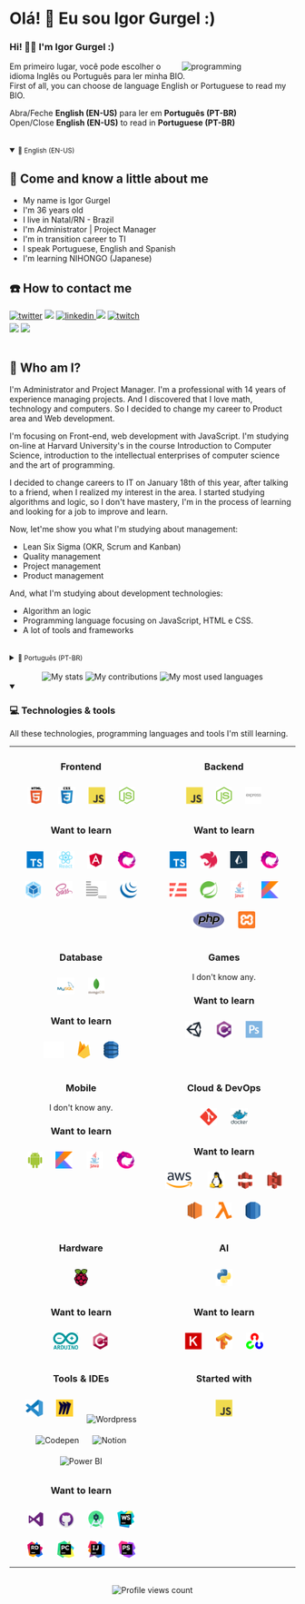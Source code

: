 # **Olá! 👋 Eu sou Igor Gurgel :)**
### Hi! 👋🏻 I'm Igor Gurgel :) <br>
<img align="right" alt="programming" width="200" style="max witdh:100%;" src="https://media2.giphy.com/media/bGgsc5mWoryfgKBx1u/200w.gif?cid=6c09b9529we9o1l9mduziljxbbecr6b9w35lnrt4j6blkedm&rid=200w.gif&ct=g">

<!-- BIO:START -->
Em primeiro lugar, você pode escolher o idioma Inglês ou Português para ler minha BIO.<br>
First of all, you can choose de language English or Portuguese to read my BIO.
<br>

Abra/Feche **English (EN-US)** para ler em **Português (PT-BR)** <br>
Open/Close **English (EN-US)** to read in **Portuguese (PT-BR)**

<br>
<details open>
<summary><small>🔔 English (EN-US)</small></summary></a>

## **👨 Come and know a little about me**

- My name is Igor Gurgel
- I'm 36 years old
- I live in Natal/RN - Brazil 
- I'm Administrator | Project Manager 
- I'm in transition career to TI
- I speak Portuguese, English and Spanish 
- I'm learning NIHONGO (Japanese) 

## **☎️ How to contact me**
<div> 
  <a href="https://twitter.com/igor910" target="_blank"><img src=https://img.shields.io/badge/twitter-%2300acee.svg?&style=for-the-badge&logo=twitter&logoColor=white alt=twitter style="margin-bottom: 5px;" /></a>
  <a href="https://instagram.com/igorbarretogurgel" target="_blank"><img src="https://img.shields.io/badge/-Instagram-%23E4405F?style=for-the-badge&logo=instagram&logoColor=white" target="_blank"></a>
  <a href="https://www.linkedin.com/in/igor-barreto-gurgel/" target="_blank"><img src=https://img.shields.io/badge/linkedin-%231E77B5.svg?&style=for-the-badge&logo=linkedin&logoColor=white alt=linkedin style="margin-bottom: 5px;" />
  <a href = "mailto:igor910@gmail.com"><img src="https://img.shields.io/badge/-Gmail-red?style=for-the-badge&logo=gmail&logoColor=white" target="_blank"></a>
  <a href="https://www.twitch.tv/igorgurgel910" target="_blank"><img src=https://img.shields.io/badge/Twitch-9146FF?style=for-the-badge&logo=twitch&logoColor=white alt=twitch style="margin-bottom: 5px;" /></a>
 <br>
  <a href="https://app.slack.com/" target="_blank"><img src="https://img.shields.io/badge/Slack | Igor910-purple?style=for-the-badge&logo=slack&logoColor=white" target="_blank"></a>
  <a href="https://discord.gg/" target="_blank"><img src="https://img.shields.io/badge/Discord | igor910_5488-7289DA?style=for-the-badge&logo=discord&logoColor=white" target="_blank"></a>

</div>
<br>
  
## **🔰 Who am I?**
I'm Administrator and Project Manager. I'm a professional with 14 years of experience managing projects. And I discovered that I love math, technology and computers. So I decided to change my career to Product area and Web development. 

I'm focusing on Front-end, web development with JavaScript. I'm studying on-line at Harvard University's in the course Introduction to Computer Science, introduction to the intellectual enterprises of computer science and the art of programming.
  
I decided to change careers to IT on January 18th of this year, after talking to a friend, when I realized my interest in the area. I started studying algorithms and logic, so I don't have mastery, I'm in the process of learning and looking for a job to improve and learn.

Now, let'me show you what I'm studying about management:
  - Lean Six Sigma (OKR, Scrum and Kanban)
  - Quality management
  - Project management
  - Product management
 
And, what I'm studying about development technologies:
  - Algorithm an logic
  - Programming language focusing on JavaScript, HTML e CSS.
  - A lot of tools and frameworks
  
</details>
<!-- BIO:END -->

<br>

<!-- BIO:START -->
<details>
<summary><small>🔔 Português (PT-BR)</small></summary>

## **👨 Conheça um pouco sobre mim**

- Me chamo Igor Gurgel
- Eu tenho 36 anos
- Moro em Natal/RN - Brazil 
- Sou Administrador e Gerente de Projetos
- Estou em transição de carreira para TI
- Eu falo Português, Inglês e Espanhol
- Estou aprendendo NIHONGO (Japonês) 

## **☎️ Como contatar-me**
<div> 
  <a href="https://twitter.com/igor910" target="_blank"><img src=https://img.shields.io/badge/twitter-%2300acee.svg?&style=for-the-badge&logo=twitter&logoColor=white alt=twitter style="margin-bottom: 5px;" /></a>
  <a href="https://instagram.com/igorbarretogurgel" target="_blank"><img src="https://img.shields.io/badge/-Instagram-%23E4405F?style=for-the-badge&logo=instagram&logoColor=white" target="_blank"></a>
  <a href="https://www.linkedin.com/in/igor-barreto-gurgel/" target="_blank"><img src=https://img.shields.io/badge/linkedin-%231E77B5.svg?&style=for-the-badge&logo=linkedin&logoColor=white alt=linkedin style="margin-bottom: 5px;" />
  <a href = "mailto:igor910@gmail.com"><img src="https://img.shields.io/badge/-Gmail-red?style=for-the-badge&logo=gmail&logoColor=white" target="_blank"></a>
  <a href="https://www.twitch.tv/igorgurgel910" target="_blank"><img src=https://img.shields.io/badge/Twitch-9146FF?style=for-the-badge&logo=twitch&logoColor=white alt=twitch style="margin-bottom: 5px;" /></a>
 <br>
  <a href="https://app.slack.com/" target="_blank"><img src="https://img.shields.io/badge/Slack | Igor910-purple?style=for-the-badge&logo=slack&logoColor=white" target="_blank"></a>
  <a href="https://discord.gg/" target="_blank"><img src="https://img.shields.io/badge/Discord | igor910_5488-7289DA?style=for-the-badge&logo=discord&logoColor=white" target="_blank"></a>

</div>
<br>
  
## **🔰 Quem sou eu?**
Eu sou Administrador e Gerente de Projetos. Sou um profissional com 14 anos de experiência em gerenciamento de projetos, e descobri que eu amo matemática, tecnologia e computadores. Então, decidi migrar minha carreira para a área de Produto e Desenvolvimento Web. 
  
Estou focando em Front-end, desenvolvimento web com JavaScript. Estou estudando on-line na Universidade de Harvard no curso Introdução à Ciência da Computação, introdução aos empreendimentos intelectuais da ciência da computação e à arte da programação.
  
Resolvi mudar de carreira para TI no dia 18 de janeiro deste ano, após conversar com um amigo, quando percebi meu interesse pela área. Comecei estudando algoritmos e lógica, então não tenho domínio, estou em processo de aprendizado e procurando um emprego para me aprimorar e aprender.

Agora, deixe-me mostrar o que estou estudando sobre gestão:
  - Lean Six Sigma (OKR, Scrum and Kanban)
  - Gestão de Qualidade
  - Gestão de Projetos
  - Gestão de Produto

E, o que estou estudando sobre tecnologias de desenvolvimento:
  - Algoritmo e lógica
  - Linguagem de programação com foco em JavaScript, HTML e CSS
  - Muitas ferramentas e frameworks

</details>
<!-- BIO:END -->

<br>

<!-- STATS:START -->
<div align="center">
    <img src="https://github-readme-stats-git-masterrstaa-rickstaa.vercel.app/api/?username=igorgurgel910&theme=dracula&?theme=dark&show_icons=true%count_private=true&include_all_commits=true" alt="My stats" width="300" height="150"/>
    <img src="https://github-readme-streak-stats.herokuapp.com?user=igorgurgel910&theme=dracula" alt="My contributions" width="300" height="150"/>
    <img src="https://github-readme-stats-git-masterrstaa-rickstaa.vercel.app/api/top-langs/?username=igorgurgel910&show_icons=true&langs_count=10&layout=compact&theme=dracula&count_private=true&hide=shaderlab,rpc,glsl,hlsl,cmake,asp" alt="My most used languages" width="300" height=150"/>
</div>
<!-- STATS:END -->


<!-- SKILLSET:START -->

<details open>
<summary>

### 💻 Technologies & tools

</summary>

All these technologies, programming languages and tools I'm still learning. 

<table>

<tr>
<td align="center" width="50%" valign="top">

### Frontend

<img style="margin: 10px" src="assets/html5.svg" alt="HTML5" title="HTML5" height="30" />
<img style="margin: 10px" src="assets/css3.svg" alt="CSS3" title="CSS3" height="30" />
<img style="margin: 10px" src="assets/javascript.svg" alt="JavaScript" title="JavaScript" height="30" />
<img style="margin: 10px" src="assets/nodejs.svg" alt="Node.js" title="Node.js" height="30" />

### Want to learn

<img style="margin: 10px" src="assets/typescript.svg" alt="TypeScript" title="TypeScript" height="30" />
<img style="margin: 10px" src="assets/reactjs.svg" alt="React" title="React" height="30" />
<img style="margin: 10px" src="assets/angular.svg" alt="Angular" title="Angular" height="30" />
<img style="margin: 10px" src="assets/reactivex.svg" alt="ReactiveX" title="ReactiveX" height="30" />
<img style="margin: 10px" src="assets/webpack.svg" alt="Webpack" title="Webpack" height="30" />
<img style="margin: 10px" src="assets/sass.svg" alt="Sass" title="Sass" height="30" />
<img style="margin: 10px" src="assets/bem.svg" alt="BEM" title="BEM" height="30" />
<img style="margin: 10px" src="assets/jquery.svg" alt="jQuery" title="jQuery" height="30" />

</td>
<td align="center" valign="top">

### Backend

<img style="margin: 10px" src="assets/javascript.svg" alt="JavaScript" title="JavaScript" height="30" />
<img style="margin: 10px" src="assets/nodejs.svg" alt="Node.js" title="Node.js" height="30" />
<img style="margin: 10px" src="assets/express.svg" alt="Express.js" title="Express.js" height="30" />

### Want to learn

<img style="margin: 10px" src="assets/typescript.svg" alt="TypeScript" title="TypeScript" height="30" />
<img style="margin: 10px" src="assets/nestjs.svg" alt="NestJS" title="NestJS" height="30" />
<img style="margin: 10px" src="assets/prisma.svg" alt="Prisma" title="Prisma" height="30" />
<img style="margin: 10px" src="assets/reactivex.svg" alt="ReactiveX" title="ReactiveX" height="30" />
<img style="margin: 10px" src="assets/serverless.svg" alt="Serverless" title="Serverless" height="30" />
<img style="margin: 10px" src="assets/spring.svg" alt="Spring" title="Spring" height="30" />
<img style="margin: 10px" src="assets/java.svg" alt="Java" title="Java" height="30" />
<img style="margin: 10px" src="assets/kotlin.svg" alt="Kotlin" title="Kotlin" height="30" />
<img style="margin: 10px" src="assets/php.svg" alt="PHP" title="PHP" height="30" />
<img style="margin: 10px" src="assets/xampp.svg" alt="XAMPP" title="XAMPP" height="30" />

</td>
</tr>

<tr>
<td align="center" valign="top">

### Database

<img style="margin: 10px" src="assets/mysql.svg" alt="MySQL" title="MySQL" height="30" />
<img style="margin: 10px" src="assets/mongodb.svg" alt="MongoDB" title="MongoDB" height="30" />

### Want to learn

<img style="margin: 10px" src="assets/mariadb.svg" alt="Maria DB" title="Maria DB" height="30" />
<img style="margin: 10px" src="assets/firebase.svg" alt="Firebase" title="Firebase" height="30" />
<img style="margin: 10px" src="assets/aws-dynamodb.svg" alt="DynamoDB" title="DynamoDB" height="30" />

</td>
<td align="center" valign="top">

### Games

I don't know any.

### Want to learn

<img style="margin: 10px" src="assets/unity.svg" alt="Unity" title="Unity" height="30" /> 
<img style="margin: 10px" src="assets/csharp.svg" alt="C#" title="C#" height="30" />
<img style="margin: 10px" src="assets/photoshop.svg" alt="Photoshop" title="Photoshop" height="30" />

</td>
</tr>

<tr>
<td align="center" valign="top">

### Mobile

I don't know any.

### Want to learn

<img style="margin: 10px" src="assets/android.svg" alt="Android" title="Android" height="30" />
<img style="margin: 10px" src="assets/kotlin.svg" alt="Kotlin" title="Kotlin" height="30" />
<img style="margin: 10px" src="assets/java.svg" alt="Java" title="Java" height="30" />
<img style="margin: 10px" src="assets/reactivex.svg" alt="ReactiveX" title="ReactiveX" height="30" />

</td>
<td align="center" valign="top">

### Cloud & DevOps

<img style="margin: 10px" src="assets/git.svg" alt="Git" title="Git" height="30" />
<img style="margin: 10px" src="assets/docker.svg" alt="Docker" title="Docker" height="30" />

### Want to learn

<img style="margin: 10px" src="assets/aws.svg" alt="AWS" title="AWS" height="30" />
<img style="margin: 10px" src="assets/linux.svg" alt="Linux" title="Linux" height="30" />
<img style="margin: 10px" src="assets/aws-cloudfront.svg" alt="AWS CloudFront" title="AWS CloudFront" height="30" />
<img style="margin: 10px" src="assets/aws-s3.svg" alt="AWS S3" title="AWS S3" height="30" />
<img style="margin: 10px" src="assets/aws-ec2.svg" alt="AWS EC2" title="AWS EC2" height="30" />
<img style="margin: 10px" src="assets/aws-lambda.svg" alt="AWS Lambda" title="AWS Lambda" height="30" />
<img style="margin: 10px" src="assets/aws-rds.svg" alt="AWS RDS" title="AWS RDS" height="30" />

</td>
</tr>

<tr>
<td align="center" valign="top">

### Hardware

<img style="margin: 10px" src="assets/raspberry-pi.svg" alt="Raspberry Pi" title="Raspberry Pi" height="30" />

### Want to learn

<img style="margin: 10px" src="assets/arduino.svg" alt="Arduino" title="Arduino" height="30" />
<img style="margin: 10px" src="assets/cplusplus.svg" alt="C++" title="C++" height="30" />

</td>
<td align="center" valign="top">

### AI

<img style="margin: 10px" src="assets/python.svg" alt="Python" title="Python" height="30" />

### Want to learn

<img style="margin: 10px" src="assets/keras.svg" alt="Keras" title="Keras" height="30" />
<img style="margin: 10px" src="assets/tensorflow.svg" alt="TensorFlow" title="TensorFlow" height="30" />
<img style="margin: 10px" src="assets/opencv.svg" alt="OpenCV" title="OpenCV" height="30" />

</td>
</tr>

<tr>
<td align="center" valign="top">

### Tools & IDEs

<img style="margin: 10px" src="assets/visual-studio-code.svg" alt="Visual Studio Code" title="Visual Studio Code" height="30" />
<img style="margin: 10px" src="assets/miro.svg" alt="Miro" title="Miro" height="30" />
<img src="https://camo.githubusercontent.com/05a3fa9cfe424a7f104406023afb081e80a47aac8a1f9d5334681f24c9a82bf4/68747470733a2f2f75706c6f61642e77696b696d656469612e6f72672f77696b6970656469612f636f6d6d6f6e732f7468756d622f392f39382f576f726450726573735f626c75655f6c6f676f2e7376672f3130323470782d576f726450726573735f626c75655f6c6f676f2e7376672e706e67" style="margin: 10px" alt="Wordpress" title="Wordpress" height="30" />
<img style="margin: 10px" src="https://cdn2.iconfinder.com/data/icons/social-icons-33/128/Codepen-512.png" alt="Codepen" title="Codepen" height="30" />
<img style="margin: 10px" src="https://upload.wikimedia.org/wikipedia/commons/4/45/Notion_app_logo.png" alt="Notion" title="Notion" height="30" />
<img style="margin: 10px" src="https://seeklogo.com/images/P/power-bi-icon-logo-E1B451ED39-seeklogo.com.png" alt="Power BI" title="Power BI" height="30" />

### Want to learn

<img style="margin: 10px" src="assets/visual-studio.svg" alt="Visual Studio" title="Visual Studio" height="30" />
<img style="margin: 10px" src="assets/github-desktop.svg" alt="GitHub Desktop" title="GitHub Desktop" height="30" />
<img style="margin: 10px" src="assets/android-studio.svg" alt="Android Studio" title="Android Studio" height="30" />
<img style="margin: 10px" src="assets/jetbrains-webstorm.svg" alt="WebStorm" title="WebStorm" height="30" />
<img style="margin: 10px" src="assets/jetbrains-rider.svg" alt="Rider" title="Rider" height="30" />
<img style="margin: 10px" src="assets/jetbrains-pycharm.svg" alt="PyCharm" title="PyCharm" height="30" />
<img style="margin: 10px" src="assets/jetbrains-intellij-idea.svg" alt="IntelliJ IDEA" title="IntelliJ IDEA" height="30" />
<img style="margin: 10px" src="assets/jetbrains-phpstorm.svg" alt="PHPStorm" title="PHPStorm" height="30" />


</td>
<td align="center" valign="top">

### Started with

<img style="margin: 10px" src="assets/javascript.svg" alt="JavaScript" title="JavaScript" height="30" />

</td>
</tr>

</table>

<br/>

</details>                                                                                                     
                                                                                                     
<!-- VIEW-COUNT:START -->
<div align="center">
    <img src="https://komarev.com/ghpvc/?username=igorgurgel910&&style=flat-square" alt="Profile views count"/>
</div>
<!-- VIEW-COUNT:END -->
